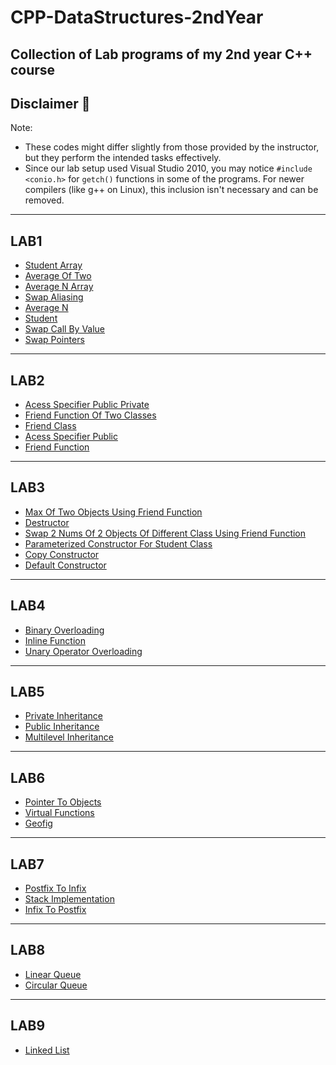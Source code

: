 # CPP-DataStructures-2ndYear
Collection of Lab programs of my 2nd year C++ course
---
## Disclaimer 📌
Note: 
- These codes might differ slightly from those provided by the instructor, but they perform the intended tasks effectively. 
- Since our lab setup used Visual Studio 2010, you may notice 
    `#include <conio.h>` for `getch()` functions in some of the programs. 
    For newer compilers (like g++ on Linux), this inclusion isn't necessary and can be removed.

---
## LAB1
- [Student Array](./LAB1/student_array.cpp)
- [Average Of Two](./LAB1/average_of_two.cpp)
- [Average N Array](./LAB1/average_n_array.cpp)
- [Swap Aliasing](./LAB1/swap_aliasing.cpp)
- [Average N](./LAB1/average_n.cpp)
- [Student](./LAB1/student.cpp)
- [Swap Call By Value](./LAB1/swap_call_by_value.cpp)
- [Swap Pointers](./LAB1/swap_pointers.cpp)

---
## LAB2
- [Acess Specifier Public Private](./LAB2/acess_specifier_public_private.cpp)
- [Friend Function Of Two Classes](./LAB2/friend_function_of_two_classes.cpp)
- [Friend Class](./LAB2/friend_class.cpp)
- [Acess Specifier Public](./LAB2/acess_specifier_public.cpp)
- [Friend Function](./LAB2/friend_function.cpp)

---
## LAB3
- [Max Of Two Objects Using Friend Function](./LAB3/max_of_two_objects_using_friend_function.cpp)
- [Destructor](./LAB3/destructor.cpp)
- [Swap 2 Nums Of 2 Objects Of Different Class Using Friend Function](./LAB3/swap_2_nums_of_2_objects_of_different_class_using_friend_function.cpp)
- [Parameterized Constructor For Student Class](./LAB3/parameterized_constructor_for_student_class.cpp)
- [Copy Constructor](./LAB3/copy_constructor.cpp)
- [Default Constructor](./LAB3/default_constructor.cpp)

---
## LAB4
- [Binary Overloading](./LAB4/binary_overloading.cpp)
- [Inline Function](./LAB4/inline_function.cpp)
- [Unary Operator Overloading](./LAB4/unary_operator_overloading.cpp)

---
## LAB5
- [Private Inheritance](./LAB5/private_inheritance.cpp)
- [Public Inheritance](./LAB5/public_inheritance.cpp)
- [Multilevel Inheritance](./LAB5/multilevel_inheritance.cpp)

---
## LAB6
- [Pointer To Objects](./LAB6/pointer_to_objects.cpp)
- [Virtual Functions](./LAB6/virtual_functions.cpp)
- [Geofig](./LAB6/geofig.cpp)

---
## LAB7
- [Postfix To Infix](./LAB7/postfix_to_infix.cpp)
- [Stack Implementation](./LAB7/stack_implementation.cpp)
- [Infix To Postfix](./LAB7/infix_to_postfix.cpp)

---
## LAB8
- [Linear Queue](./LAB8/linear_queue.cpp)
- [Circular Queue](./LAB8/circular_queue.cpp)

---
## LAB9
- [Linked List](./LAB9/linked_list.cpp)
